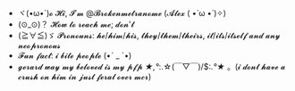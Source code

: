 - ヾ(•ω•`)𝓸 𝓗𝓲, 𝓘’𝓶 @𝓑𝓻𝓸𝓴𝓮𝓷𝓶𝓮𝓽𝓻𝓪𝓷𝓸𝓶𝓮 (𝓐𝓵𝓮𝔁 ( •̀ ω •́ )✧)
- (⊙_⊙)？ 𝓗𝓸𝔀 𝓽𝓸 𝓻𝓮𝓪𝓬𝓱 𝓶𝓮; 𝓭𝓸𝓷'𝓽 
- (≧∀≦)ゞ 𝓟𝓻𝓸𝓷𝓸𝓾𝓷𝓼: 𝓱𝓮/𝓱𝓲𝓶/𝓱𝓲𝓼, 𝓽𝓱𝓮𝔂/𝓽𝓱𝓮𝓶/𝓽𝓱𝓮𝓲𝓻𝓼, 𝓲𝓽/𝓲𝓽𝓼/𝓲𝓽𝓼𝓮𝓵𝓯 𝓪𝓷𝓭 𝓪𝓷𝔂 𝓷𝓮𝓸𝓹𝓻𝓸𝓷𝓸𝓾𝓼
- 𝓕𝓾𝓷 𝓯𝓪𝓬𝓽: 𝓲 𝓫𝓲𝓽𝓮 𝓹𝓮𝓸𝓹𝓵𝓮 (•ˋ _ ˊ•)
- 𝓰𝓮𝓻𝓪𝓻𝓭 𝔀𝓪𝔂 𝓶𝔂 𝓫𝓮𝓵𝓸𝓿𝓮𝓭 𝓲𝓼 𝓶𝔂 𝓹𝓯𝓹 *★,°*:.☆(￣▽￣)/$:*.°★* 。(𝓲 𝓭𝓸𝓷𝓽 𝓱𝓪𝓿𝓮 𝓪 𝓬𝓻𝓾𝓼𝓱 𝓸𝓷 𝓱𝓲𝓶 𝓲𝓷 𝓳𝓾𝓼𝓽 𝓯𝓮𝓻𝓪𝓵 𝓸𝓿𝓮𝓻 𝓶𝓬𝓻)
<!---
Brokenmetranome/Brokenmetranome is a ✨ special ✨ repository because its `README.md` (this file) appears on your GitHub profile.
You can click the Preview link to take a look at your changes.
--->

